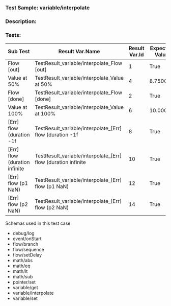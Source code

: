 ### **Test Sample:** variable/interpolate
### **Description:** 

### Tests:
| Sub Test | Result Var.Name | Result Var.Id | Expected Value
| ----------- | ----------- | ----------- |----------- |
| Flow [out] | TestResult_variable/interpolate_Flow [out] | 1 | True
| Value at 50% | TestResult_variable/interpolate_Value at 50% | 4 | 8.75000
| Flow [done] | TestResult_variable/interpolate_Flow [done] | 2 | True
| Value at 100% | TestResult_variable/interpolate_Value at 100% | 6 | 10.00000
| [Err] flow (duration -1f | TestResult_variable/interpolate_[Err] flow (duration -1f | 8 | True
| [Err] flow (duration infinite | TestResult_variable/interpolate_[Err] flow (duration infinite | 10 | True
| [Err] flow (p1 NaN) | TestResult_variable/interpolate_[Err] flow (p1 NaN) | 12 | True
| [Err] flow (p2 NaN) | TestResult_variable/interpolate_[Err] flow (p2 NaN) | 14 | True

Schemas used in this test case:
- debug/log
- event/onStart
- flow/branch
- flow/sequence
- flow/setDelay
- math/abs
- math/eq
- math/lt
- math/sub
- pointer/set
- variable/get
- variable/interpolate
- variable/set
